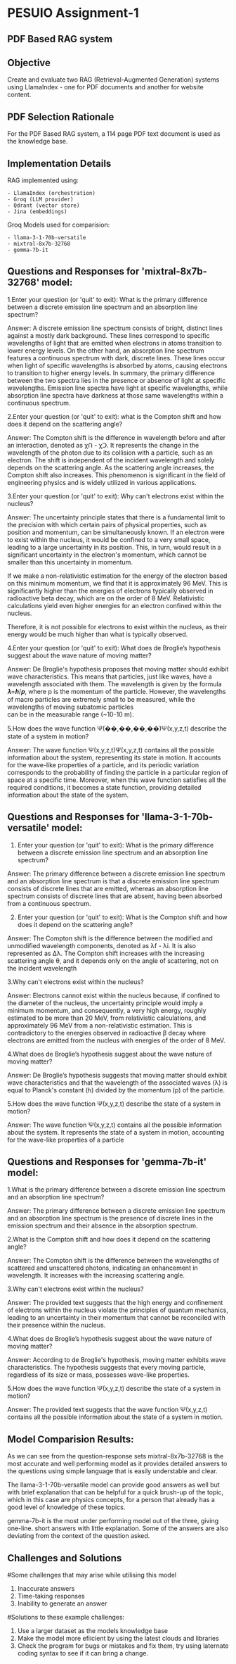 # PESUIO Assignment-1
## PDF Based RAG system
## Objective

Create and evaluate two RAG (Retrieval-Augmented Generation) systems using LlamaIndex - one for PDF documents and another for website content.

## PDF Selection Rationale
For the PDF Based RAG system, a 114 page PDF text document is used as the knowledge base.

## Implementation Details 
RAG implemented using:    
    
    - LlamaIndex (orchestration)
    - Groq (LLM provider)
    - Qdrant (vector store)
    - Jina (embeddings)


Groq Models used for comparision: 
    
    - llama-3-1-70b-versatile 
    - mixtral-8x7b-32768
    - gemma-7b-it 

## Questions and Responses for 'mixtral-8x7b-32768' model:

1.Enter your question (or 'quit' to exit): What is the primary difference between a discrete emission line spectrum and an absorption line spectrum?

Answer: A discrete emission line spectrum consists of bright, distinct lines against a mostly dark background. These lines correspond to specific wavelengths of light that are emitted when electrons in atoms transition to lower energy levels. On the other hand, an absorption line spectrum features a continuous spectrum with dark, discrete lines. These lines occur when light of specific wavelengths is absorbed by atoms, causing electrons to transition to higher energy levels. In summary, the primary difference between the two spectra lies in the presence or absence of light at specific wavelengths. Emission line spectra have light at specific wavelengths, while absorption line spectra have darkness at those same wavelengths within a continuous spectrum.


2.Enter your question (or 'quit' to exit): what is the Compton shift and how does it depend on the scattering angle?

Answer: The Compton shift is the difference in wavelength before and after an interaction, denoted as χᑎ - χᑐ. It represents the change in the wavelength of the photon due to its collision with a particle, such as an electron. The shift is independent of the incident wavelength and solely depends on the scattering angle. As the scattering angle increases, the Compton shift also increases. This phenomenon is significant in the field of engineering physics and is widely utilized in various applications.


3.Enter your question (or 'quit' to exit): Why can't electrons exist within the nucleus?

Answer: The uncertainty principle states that there is a fundamental limit to the precision with which certain pairs of physical properties, such as position and momentum, can be simultaneously known. If an electron were to exist within the nucleus, it would be confined to a very small space, leading to a large uncertainty in its position. This, in turn, would result in a significant uncertainty in the electron's momentum, which cannot be smaller than this uncertainty in momentum.

If we make a non-relativistic estimation for the energy of the electron based on this minimum momentum, we find that it is approximately 96 MeV. This is significantly higher than the energies of electrons typically observed in radioactive beta decay, which are on the order of 8 MeV. Relativistic calculations yield even higher energies for an electron confined within the nucleus.

Therefore, it is not possible for electrons to exist within the nucleus, as their energy would be much higher than what is typically observed.


4.Enter your question (or 'quit' to exit): What does de Broglie’s hypothesis suggest about the wave nature of moving matter?

Answer: De Broglie's hypothesis proposes that moving matter should exhibit wave characteristics. This means that particles, just like waves, have a wavelength associated with them. The wavelength is given by the formula 𝝀=𝒉/𝒑, where p is the momentum of the particle. However, the wavelengths of macro particles are extremely small to be measured, while the wavelengths of moving subatomic particles   
 can be in the measurable range (~10-10 m).

 5.How does the wave function Ψ(��,��,��,��)Ψ(x,y,z,t) describe the state of a system in motion?

Answer: The wave function Ψ(x,y,z,t)Ψ(x,y,z,t) contains all the possible information about the system, representing its state in motion. It accounts for the wave-like properties of a particle, and its periodic variation corresponds to the probability of finding the particle in a particular region of space at a specific time. Moreover, when this wave function satisfies all the required conditions, it becomes a state function, providing detailed information about the state of the system.



## Questions and Responses for 'llama-3-1-70b-versatile' model:

1. Enter your question (or 'quit' to exit): What is the primary difference between a discrete emission line spectrum and an absorption line spectrum?

Answer: The primary difference between a discrete emission line spectrum and an absorption line spectrum is that a discrete emission line spectrum consists of discrete lines that are emitted, whereas an absorption line spectrum consists of discrete lines that are absent, having been absorbed from a continuous spectrum.

2. Enter your question (or 'quit' to exit):  What is the Compton shift and how does it depend on the scattering angle?

Answer: The Compton shift is the difference between the modified and unmodified wavelength components, denoted as λf - λi. It is also represented as Δλ. The Compton shift increases with the increasing scattering angle θ, and it depends only on the angle of scattering, not on the incident wavelength

3.Why can't electrons exist within the nucleus?

Answer: Electrons cannot exist within the nucleus because, if confined to the diameter of the nucleus, the uncertainty principle would imply a minimum momentum, and consequently, a very high energy, roughly estimated to be more than 20 MeV, from relativistic calculations, and approximately 96 MeV from a non-relativistic estimation. This is contradictory to the energies observed in radioactive β decay where electrons are emitted from the nucleus with energies of the order of 8 MeV.

4.What does de Broglie’s hypothesis suggest about the wave nature of moving matter?

Answer: De Broglie’s hypothesis suggests that moving matter should exhibit wave characteristics and that the wavelength of the associated waves (λ) is equal to Planck's constant (h) divided by the momentum (p) of the particle.

5.How does the wave function Ψ(x,y,z,t) describe the state of a system in motion?               

Answer: The wave function Ψ(x,y,z,t) contains all the possible information about the system. It represents the state of a system in motion, accounting for the wave-like properties of a particle

## Questions and Responses for 'gemma-7b-it' model:

1.What is the primary difference between a discrete emission line spectrum and an absorption line spectrum?

Answer: The primary difference between a discrete emission line spectrum and an absorption line spectrum is the presence of discrete lines in the emission spectrum and their absence in the absorption spectrum.

2.What is the Compton shift and how does it depend on the scattering angle?

Answer: The Compton shift is the difference between the wavelengths of scattered and unscattered photons, indicating an enhancement in wavelength. It increases with the increasing scattering angle.

3.Why can't electrons exist within the nucleus?

Answer: The provided text suggests that the high energy and confinement of electrons within the nucleus violate the principles of quantum mechanics, leading to an uncertainty in their momentum that cannot be reconciled with their presence within the nucleus.

4.What does de Broglie’s hypothesis suggest about the wave nature of moving matter?

Answer: According to de Broglie's hypothesis, moving matter exhibits wave characteristics. The hypothesis suggests that every moving particle, regardless of its size or mass, possesses wave-like properties.

5.How does the wave function Ψ(x,y,z,t) describe the state of a system in motion?

Answer: The provided text suggests that the wave function Ψ(x,y,z,t) contains all the possible information about the state of a system in motion.


## Model Comparision Results:

 As we can see from the question-response sets mixtral-8x7b-32768 is the most accurate and well performing model as it provides detailed answers to the questions using simple language that is easily understable and clear. 

 The llama-3-1-70b-versatile model can provide good answers as well but with brief explanation that can be helpful for a quick brush-up of the topic, which in this case are physics concepts, for a person that already has a good level of knowledge of these topics.

 gemma-7b-it is the most under performing model out of the three, giving one-line. short answers with little explanation. Some of the answers are also deviating from the context of the question asked.

 ## Challenges and Solutions 

#Some challenges that may arise while utilising this model

1. Inaccurate answers 
2. Time-taking responses
3. Inability to generate an answer

#Solutions to these example challenges: 

1. Use a larger dataset as the models knowledge base
2. Make the model more efiicient by using the latest clouds and libraries
3. Check the program for bugs or mistakes and fix them, try using laternate coding syntax to see if it can bring a change. 
